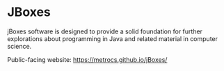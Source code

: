 # JBoxes
jBoxes software is designed to provide a solid foundation for further explorations about programming in Java and related material in computer science.

Public-facing website: https://metrocs.github.io/jBoxes/
